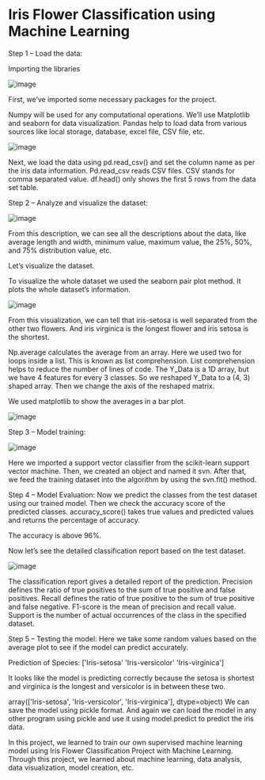 # Iris Flower Classification using Machine Learning

Step 1 – Load the data:

Importing the libraries

![image](https://user-images.githubusercontent.com/118778677/225950602-a238e42a-e661-4517-8801-a8cc27cbb7d0.png)

First, we’ve imported some necessary packages for the project.

Numpy will be used for any computational operations. We’ll use Matplotlib and seaborn for data visualization. Pandas help to load data from various sources like local storage, database, excel file, CSV file, etc.

![image](https://user-images.githubusercontent.com/118778677/225950655-c62b058c-84de-467a-97d5-10cc68aab042.png)

Next, we load the data using pd.read_csv() and set the column name as per the iris data information. Pd.read_csv reads CSV files. CSV stands for comma separated value. df.head() only shows the first 5 rows from the data set table.

Step 2 – Analyze and visualize the dataset:

![image](https://user-images.githubusercontent.com/118778677/225950718-b7f30a81-0b30-4585-ba4f-b3eb20d8012d.png)

From this description, we can see all the descriptions about the data, like average length and width, minimum value, maximum value, the 25%, 50%, and 75% distribution value, etc.

Let’s visualize the dataset.

To visualize the whole dataset we used the seaborn pair plot method. It plots the whole dataset’s information.

![image](https://user-images.githubusercontent.com/118778677/225950834-723fa157-d810-4ac1-a69a-16e384317785.png)

From this visualization, we can tell that iris-setosa is well separated from the other two flowers. And iris virginica is the longest flower and iris setosa is the shortest.

Np.average calculates the average from an array. Here we used two for loops inside a list. This is known as list comprehension. List comprehension helps to reduce the number of lines of code. The Y_Data is a 1D array, but we have 4 features for every 3 classes. So we reshaped Y_Data to a (4, 3) shaped array. Then we change the axis of the reshaped matrix.

We used matplotlib to show the averages in a bar plot.

![image](https://user-images.githubusercontent.com/118778677/225950983-59d266d3-0998-4b23-8452-ebe236d598b9.png)

Step 3 – Model training:

![image](https://user-images.githubusercontent.com/118778677/225951175-477549df-fe75-4096-a9b7-ca4d5c601ae7.png)

Here we imported a support vector classifier from the scikit-learn support vector machine. Then, we created an object and named it svn. After that, we feed the training dataset into the algorithm by using the svn.fit() method.

Step 4 – Model Evaluation:
Now we predict the classes from the test dataset using our trained model. Then we check the accuracy score of the predicted classes. accuracy_score() takes true values and predicted values and returns the percentage of accuracy.

The accuracy is above 96%.

Now let’s see the detailed classification report based on the test dataset.

![image](https://user-images.githubusercontent.com/118778677/225951330-c1eed473-c9af-49f5-b612-a3da32192e34.png)

The classification report gives a detailed report of the prediction. Precision defines the ratio of true positives to the sum of true positive and false positives. Recall defines the ratio of true positive to the sum of true positive and false negative. F1-score is the mean of precision and recall value. Support is the number of actual occurrences of the class in the specified dataset.

Step 5 – Testing the model:
Here we take some random values based on the average plot to see if the model can predict accurately.

Prediction of Species: ['Iris-setosa' 'Iris-versicolor' 'Iris-virginica']

It looks like the model is predicting correctly because the setosa is shortest and virginica is the longest and versicolor is in between these two.

array(['Iris-setosa', 'Iris-versicolor', 'Iris-virginica'], dtype=object)
We can save the model using pickle format. And again we can load the model in any other program using pickle and use it using model.predict to predict the iris data.

In this project, we learned to train our own supervised machine learning model using Iris Flower Classification Project with Machine Learning. Through this project, we learned about machine learning, data analysis, data visualization, model creation, etc.
